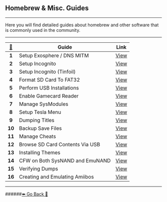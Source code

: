 ## Homebrew & Misc. Guides
***
Here you will find detailed guides about homebrew and other software that is commonly used in the community. 
***
[🦝](https://www.youtube.com/watch?v=jyCmnvBbm8Q)|Guide | Link
:--: | -- | :--:
**1**| Setup Exosphere / DNS MITM | [View](https://rentry.org/ExosphereDNSMITM)
**2** | Setup Incognito | [View](https://rentry.org/SettingUpIncognito)
**3**| Setup Incognito (Tinfoil) | [View](https://rentry.org/TinfoilIncognito)
**4**| Format SD Card To FAT32 |[View](https://rentry.org/FAT32FormatSD)
**5**| Perform USB Installations |[View](https://rentry.org/NSUSBInstall)
**6**| Enable Gamecard Reader | [View](https://rentry.org/DisableNOGC)
**7**| Manage SysModules |[View](https://rentry.org/ManageSysModules)
**8**| Setup Tesla Menu |[View](https://rentry.org/TeslaOverlay)
**9**| Dumping Titles |[View](https://rentry.org/DumpingTitles)
**10**| Backup Save Files |[View](https://rentry.org/BackupSaveFiles)
**11**|Manage Cheats |[View](https://rentry.org/ManageCheats)
**12**| Browse SD Card Contents Via USB | [View](https://rentry.org/SDCardViaUSB)
**13**| Installing Themes | [View](https://rentry.org/InstallingThemes)
**14**| CFW on Both SysNAND and EmuNAND | [View](https://rentry.org/CFWSysEmuNAND)
**15**| Verifying Dumps | [View](https://rentry.org/CheckFileIntegrity) 
**16**| Creating and Emulating Amiibos| [View](https://rentry.org/EmulateAmiibos)

***
######[⬅️ Go Back 🦝](https://rentry.org/SwitchHackingIsEasy)